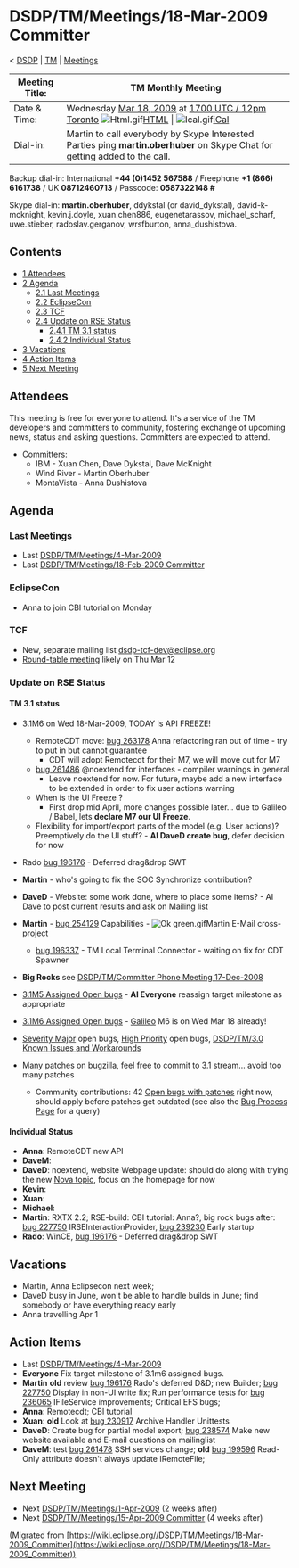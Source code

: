 

DSDP/TM/Meetings/18-Mar-2009 Committer
======================================

< [DSDP](/DSDP "DSDP")‎ | [TM](/DSDP/TM "DSDP/TM")‎ | [Meetings](/DSDP/TM/Meetings "DSDP/TM/Meetings")

| Meeting Title: | **TM Monthly Meeting** |
| --- | --- |
| Date & Time: | Wednesday [Mar 18, 2009](/index.php?title=Mar_18,_2009&action=edit&redlink=1 "Mar 18, 2009 (page does not exist)") at [1700 UTC / 12pm Toronto](http://www.timeanddate.com/worldclock/fixedtime.html?month=3&day=18&year=2009&hour=17&min=00&sec=0&p1=0)   ![Html.gif](https://raw.githubusercontent.com/wiki/eclipse-datatools/.github/images/Html.gif)[HTML](http://www.google.com/calendar/embed?src=vn70im36r00qeusu8nme50cils@group.calendar.google.com&ctz=Canada/Toronto) \| ![Ical.gif](https://raw.githubusercontent.com/wiki/eclipse-datatools/.github/images/Ical.gif)[iCal](http://www.google.com/calendar/ical/vn70im36r00qeusu8nme50cils@group.calendar.google.com/public/basic.ics) |
| Dial-in: | Martin to call everybody by Skype   Interested Parties ping **martin.oberhuber** on Skype Chat for getting added to the call. |

Backup dial-in: International **+44 (0)1452 567588** / Freephone **+1 (866) 6161738** / UK **08712460713** / Passcode: **0587322148 #**

Skype dial-in: **martin.oberhuber**, ddykstal (or david\_dykstal), david-k-mcknight, kevin.j.doyle, xuan.chen886, eugenetarassov, michael\_scharf, uwe.stieber, radoslav.gerganov, wrsfburton, anna_dushistova.  

Contents
--------

*   [1 Attendees](#Attendees)
*   [2 Agenda](#Agenda)
    *   [2.1 Last Meetings](#Last-Meetings)
    *   [2.2 EclipseCon](#EclipseCon)
    *   [2.3 TCF](#TCF)
    *   [2.4 Update on RSE Status](#Update-on-RSE-Status)
        *   [2.4.1 TM 3.1 status](#TM-3.1-status)
        *   [2.4.2 Individual Status](#Individual-Status)
*   [3 Vacations](#Vacations)
*   [4 Action Items](#Action-Items)
*   [5 Next Meeting](#Next-Meeting)

Attendees
---------

This meeting is free for everyone to attend. It's a service of the TM developers and committers to community, fostering exchange of upcoming news, status and asking questions. Committers are expected to attend.

*   Committers:
    *   IBM - Xuan Chen, Dave Dykstal, Dave McKnight
    *   Wind River - Martin Oberhuber
    *   MontaVista - Anna Dushistova

  

Agenda
------

### Last Meetings

*   Last [DSDP/TM/Meetings/4-Mar-2009](/DSDP/TM/Meetings/4-Mar-2009 "DSDP/TM/Meetings/4-Mar-2009")
*   Last [DSDP/TM/Meetings/18-Feb-2009 Committer](/DSDP/TM/Meetings/18-Feb-2009_Committer "DSDP/TM/Meetings/18-Feb-2009 Committer")

### EclipseCon

*   Anna to join CBI tutorial on Monday

### TCF

*   New, separate mailing list [dsdp-tcf-dev@eclipse.org](https://dev.eclipse.org/mailman/listinfo/dsdp-tcf-dev)
*   [Round-table meeting](http://dev.eclipse.org/mhonarc/lists/dsdp-tcf-dev/msg00001.html) likely on Thu Mar 12

### Update on RSE Status

#### TM 3.1 status

*   3.1M6 on Wed 18-Mar-2009, TODAY is API FREEZE!
    *   RemoteCDT move: [bug 263178](https://bugs.eclipse.org/bugs/show_bug.cgi?id=263178) Anna refactoring ran out of time - try to put in but cannot guarantee
        *   CDT will adopt Remotecdt for their M7, we will move out for M7
    *   [bug 261486](https://bugs.eclipse.org/bugs/show_bug.cgi?id=261486) @noextend for interfaces - compiler warnings in general
        *   Leave noextend for now. For future, maybe add a new interface to be extended in order to fix user actions warning
    *   When is the UI Freeze ?
        *   First drop mid April, more changes possible later... due to Galileo / Babel, lets **declare M7 our UI Freeze**.
    *   Flexibility for import/export parts of the model (e.g. User actions)? Preemptively do the UI stuff? - **AI DaveD create bug**, defer decision for now
*   Rado [bug 196176](https://bugs.eclipse.org/bugs/show_bug.cgi?id=196176) \- Deferred drag&drop SWT
*   **Martin** \- who's going to fix the SOC Synchronize contribution?
*   **DaveD** \- Website: some work done, where to place some items? - AI Dave to post current results and ask on Mailing list
*   **Martin** \- [bug 254129](https://bugs.eclipse.org/bugs/show_bug.cgi?id=254129) Capabilities - ![Ok green.gif](https://raw.githubusercontent.com/wiki/eclipse-datatools/.github/images/Ok_green.gif)Martin E-Mail cross-project
    *   [bug 196337](https://bugs.eclipse.org/bugs/show_bug.cgi?id=196337) \- TM Local Terminal Connector - waiting on fix for CDT Spawner

*   **Big Rocks** see [DSDP/TM/Committer Phone Meeting 17-Dec-2008](/DSDP/TM/Committer_Phone_Meeting_17-Dec-2008 "DSDP/TM/Committer Phone Meeting 17-Dec-2008")
*   [3.1M5 Assigned Open bugs](https://bugs.eclipse.org/bugs/buglist.cgi?query_format=advanced&product=Target+Management&target_milestone=3.0&target_milestone=3.0.1&target_milestone=3.0.2&target_milestone=3.1+M2&target_milestone=3.1+M3&target_milestone=3.1+M4&target_milestone=3.1+M5&bug_status=UNCONFIRMED&bug_status=NEW&bug_status=ASSIGNED&bug_status=REOPENED&cmdtype=doit) \- **AI Everyone** reassign target milestone as appropriate
*   [3.1M6 Assigned Open bugs](https://bugs.eclipse.org/bugs/buglist.cgi?query_format=advanced&product=Target+Management&target_milestone=3.1+M6&bug_status=UNCONFIRMED&bug_status=NEW&bug_status=ASSIGNED&bug_status=REOPENED&cmdtype=doit) \- [Galileo](/Galileo "Galileo") M6 is on Wed Mar 18 already!
*   [Severity Major](https://bugs.eclipse.org/bugs/buglist.cgi?query_format=advanced&classification=DSDP&product=Target+Management&bug_status=UNCONFIRMED&bug_status=NEW&bug_status=ASSIGNED&bug_status=REOPENED&bug_severity=blocker&bug_severity=critical&bug_severity=major&cmdtype=doit) open bugs, [High Priority](https://bugs.eclipse.org/bugs/buglist.cgi?query_format=advanced&classification=DSDP&product=Target+Management&bug_status=UNCONFIRMED&bug_status=NEW&bug_status=ASSIGNED&bug_status=REOPENED&cmdtype=doit&field0-0-0=priority&type0-0-0=regexp&value0-0-0=P%5B12%5D&field0-0-1=bug_severity&type0-0-1=regexp&value0-0-1=blocker%7Ccritical%7Cmajor) open bugs, [DSDP/TM/3.0 Known Issues and Workarounds](/DSDP/TM/3.0_Known_Issues_and_Workarounds "DSDP/TM/3.0 Known Issues and Workarounds")
*   Many patches on bugzilla, feel free to commit to 3.1 stream... avoid too many patches
    *   Community contributions: 42 [Open bugs with patches](https://bugs.eclipse.org/bugs/buglist.cgi?query_format=advanced&classification=DSDP&product=Target+Management&bug_status=UNCONFIRMED&bug_status=NEW&bug_status=ASSIGNED&bug_status=REOPENED&cmdtype=doit&field0-0-0=attachments.ispatch&type0-0-0=equals&value0-0-0=1) right now, should apply before patches get outdated (see also the [Bug Process Page](https://www.eclipse.org/dsdp/tm/development/bug_process.php) for a query)

  

#### Individual Status

*   **Anna**: RemoteCDT new API
*   **DaveM**:
*   **DaveD**: noextend, website Webpage update: should do along with trying the new [Nova topic](http://dev.eclipse.org/mhonarc/lists/eclipse.org-committers/msg00725.html), focus on the homepage for now
*   **Kevin**:
*   **Xuan**:
*   **Michael**:
*   **Martin**: RXTX 2.2; RSE-build: CBI tutorial: Anna?, big rock bugs after: [bug 227750](https://bugs.eclipse.org/bugs/show_bug.cgi?id=227750) IRSEInteractionProvider, [bug 239230](https://bugs.eclipse.org/bugs/show_bug.cgi?id=239230) Early startup
*   **Rado**: WinCE, [bug 196176](https://bugs.eclipse.org/bugs/show_bug.cgi?id=196176) \- Deferred drag&drop SWT

  

  

Vacations
---------

*   Martin, Anna Eclipsecon next week;
*   DaveD busy in June, won't be able to handle builds in June; find somebody or have everything ready early
*   Anna travelling Apr 1

Action Items
------------

*   Last [DSDP/TM/Meetings/4-Mar-2009](/DSDP/TM/Meetings/4-Mar-2009 "DSDP/TM/Meetings/4-Mar-2009")
*   **Everyone** Fix target milestone of 3.1m6 assigned bugs.
*   **Martin** **old** review [bug 196176](https://bugs.eclipse.org/bugs/show_bug.cgi?id=196176) Rado's deferred D&D; new Builder; [bug 227750](https://bugs.eclipse.org/bugs/show_bug.cgi?id=227750) Display in non-UI write fix; Run performance tests for [bug 236065](https://bugs.eclipse.org/bugs/show_bug.cgi?id=236065) IFileService improvements; Critical EFS bugs;
*   **Anna**: Remotecdt; CBI tutorial
*   **Xuan**: **old** Look at [bug 230917](https://bugs.eclipse.org/bugs/show_bug.cgi?id=230917) Archive Handler Unittests
*   **DaveD**: Create bug for partial model export; [bug 238574](https://bugs.eclipse.org/bugs/show_bug.cgi?id=238574) Make new website available and E-mail questions on mailinglist
*   **DaveM**: test [bug 261478](https://bugs.eclipse.org/bugs/show_bug.cgi?id=261478) SSH services change; **old** [bug 199596](https://bugs.eclipse.org/bugs/show_bug.cgi?id=199596) Read-Only attribute doesn't always update IRemoteFile;

Next Meeting
------------

*   Next [DSDP/TM/Meetings/1-Apr-2009](/DSDP/TM/Meetings/1-Apr-2009 "DSDP/TM/Meetings/1-Apr-2009") (2 weeks after)
*   Next [DSDP/TM/Meetings/15-Apr-2009 Committer](/DSDP/TM/Meetings/15-Apr-2009_Committer "DSDP/TM/Meetings/15-Apr-2009 Committer") (4 weeks after)


(Migrated from [https://wiki.eclipse.org//DSDP/TM/Meetings/18-Mar-2009_Committer](https://wiki.eclipse.org//DSDP/TM/Meetings/18-Mar-2009_Committer))
